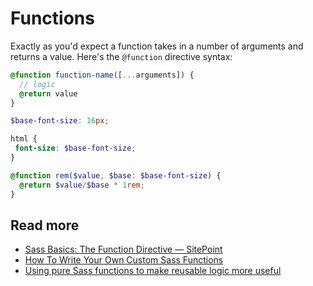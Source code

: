 # Functions

Exactly as you'd expect a function takes in a number of arguments and returns a value. Here's the `@function` directive syntax:

```scss
@function function-name([...arguments]) {
  // logic
  @return value
}
```

```scss
$base-font-size: 16px;

html {
 font-size: $base-font-size;
}

@function rem($value, $base: $base-font-size) {
  @return $value/$base * 1rem;
}
```
## Read more

- [Sass Basics: The Function Directive — SitePoint](https://www.sitepoint.com/sass-basics-function-directive/)
- [How To Write Your Own Custom Sass Functions](https://vanseodesign.com/css/custom-sass-functions/)
- [Using pure Sass functions to make reusable logic more useful](http://thesassway.com/advanced/pure-sass-functions)